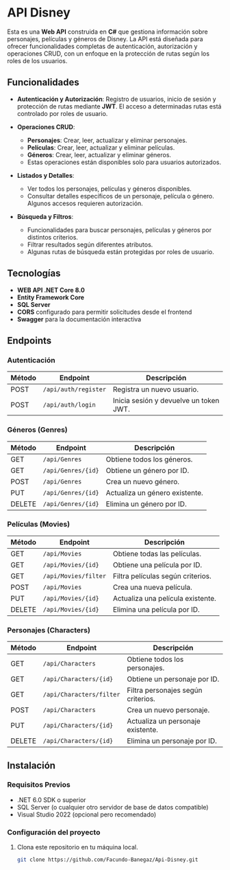 # API Disney

Esta es una **Web API** construida en **C#** que gestiona información sobre personajes, películas y géneros de Disney. La API está diseñada para ofrecer funcionalidades completas de autenticación, autorización y operaciones CRUD, con un enfoque en la protección de rutas según los roles de los usuarios.
## Funcionalidades

- **Autenticación y Autorización**: Registro de usuarios, inicio de sesión y protección de rutas mediante **JWT**. El acceso a determinadas rutas está controlado por roles de usuario.
  
- **Operaciones CRUD**: 
  - **Personajes**: Crear, leer, actualizar y eliminar personajes.
  - **Películas**: Crear, leer, actualizar y eliminar películas.
  - **Géneros**: Crear, leer, actualizar y eliminar géneros.
  - Estas operaciones están disponibles solo para usuarios autorizados.

- **Listados y Detalles**: 
  - Ver todos los personajes, películas y géneros disponibles.
  - Consultar detalles específicos de un personaje, película o género. Algunos accesos requieren autorización.

- **Búsqueda y Filtros**: 
  - Funcionalidades para buscar personajes, películas y géneros por distintos criterios.
  - Filtrar resultados según diferentes atributos.
  - Algunas rutas de búsqueda están protegidas por roles de usuario.



## Tecnologías

- **WEB API .NET Core 8.0**
- **Entity Framework Core**
- **SQL Server**
- **CORS** configurado para permitir solicitudes desde el frontend
- **Swagger** para la documentación interactiva


## Endpoints
### Autenticación

| Método | Endpoint                 | Descripción                           |
|--------|--------------------------|---------------------------------------|
| POST   | `/api/auth/register`     | Registra un nuevo usuario.            |
| POST   | `/api/auth/login`        | Inicia sesión y devuelve un token JWT.|


### Géneros (Genres)

| Método | Endpoint                 | Descripción                           |
|--------|------------------------- |---------------------------------------|
| GET    | `/api/Genres`            | Obtiene todos los géneros.            |
| GET    | `/api/Genres/{id}`       | Obtiene un género por ID.             |
| POST   | `/api/Genres`            | Crea un nuevo género.                 |
| PUT    | `/api/Genres/{id}`       | Actualiza un género existente.        |
| DELETE | `/api/Genres/{id}`       | Elimina un género por ID.             |

### Películas (Movies)

| Método | Endpoint                 | Descripción                          |
|--------|--------------------------|--------------------------------------|
| GET    | `/api/Movies`            | Obtiene todas las películas.         |
| GET    | `/api/Movies/{id}`       | Obtiene una película por ID.         |
| GET    | `/api/Movies/filter`     | Filtra películas según criterios.    |
| POST   | `/api/Movies`            | Crea una nueva película.             |
| PUT    | `/api/Movies/{id}`       | Actualiza una película existente.    |
| DELETE | `/api/Movies/{id}`       | Elimina una película por ID.         |

### Personajes (Characters)

| Método | Endpoint                  | Descripción                           |
|--------|---------------------------|---------------------------------------|
| GET    | `/api/Characters`         | Obtiene todos los personajes.         |
| GET    | `/api/Characters/{id}`    | Obtiene un personaje por ID.          |
| GET    | `/api/Characters/filter`  | Filtra personajes según criterios.    |
| POST   | `/api/Characters`         | Crea un nuevo personaje.              |
| PUT    | `/api/Characters/{id}`    | Actualiza un personaje existente.     |
| DELETE | `/api/Characters/{id}`    | Elimina un personaje por ID.          |


## Instalación

### Requisitos Previos

- .NET 6.0 SDK o superior
- SQL Server (o cualquier otro servidor de base de datos compatible)
- Visual Studio 2022 (opcional pero recomendado)

### Configuración del proyecto

1. Clona este repositorio en tu máquina local.

   ```bash
   git clone https://github.com/Facundo-Banegaz/Api-Disney.git
